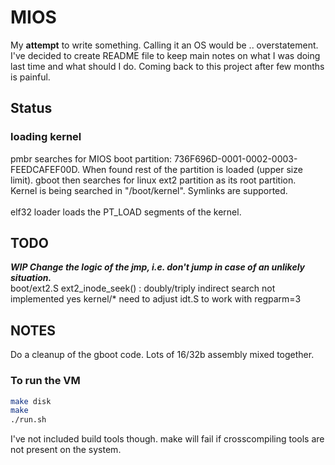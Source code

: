 # MIOS
My **attempt** to write something. Calling it an OS would be .. overstatement. I've decided to create README file to keep main notes on what I was doing last time and what should I do. Coming back to this project after few months is painful.

## Status
### loading kernel
pmbr searches for MIOS boot partition: 736F696D-0001-0002-0003-FEEDCAFEF00D. When found rest of the partition is loaded (upper size limit). gboot then searches for linux ext2 partition as its root partition.<br />
Kernel is being searched in "/boot/kernel". Symlinks are supported. <br /><br />
elf32 loader loads the PT_LOAD segments of the kernel.

## TODO
***WIP Change the logic of the jmp, i.e. don't jump in case of an unlikely situation. <br />***
boot/ext2.S	ext2_inode_seek() : doubly/triply indirect search not implemented yes
kernel/*	need to adjust idt.S to work with regparm=3

## NOTES
Do a cleanup of the gboot code. Lots of 16/32b assembly mixed together.

### To run the VM
```sh
make disk
make
./run.sh
```
I've not included build tools though. make will fail if crosscompiling tools are not present on the system.
